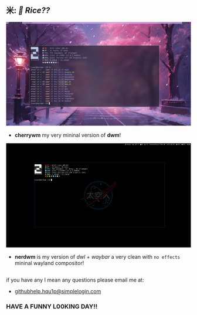米: *🍚 Rice??*
------------------

![Preview](./assets/screenshots/dwm-screenshot.png)
* **cherrywm** my very mininal version of **dwm**!

![Preview](./assets/screenshots/dwl-NASA-Default.png)
* **nerdwm** is my version of *dwl* + *waybar* a very clean with ```no effects``` mininal wayland compositor!


## 
if you have any I mean any questions please email me at:

* githubhelp.hqu1p@simplelogin.com
### **HAVE A FUNNY L00KING DAY!!**
